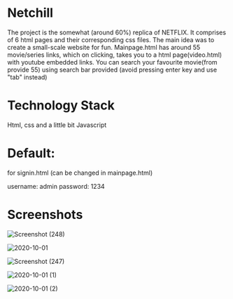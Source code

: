 # Netchill

The project is the somewhat (around 60%) replica of NETFLIX. It comprises of 6 html pages and their corresponding css files. The main idea was to create a small-scale website for fun. Mainpage.html has around 55 movie/series links, which on clicking, takes you to a html page(video.html) with youtube embedded links. You can search your favourite movie(from provide 55) using search bar provided (avoid pressing enter key and use "tab" instead)

# Technology Stack
Html, css and a little bit Javascript

# Default:

for signin.html (can be changed in mainpage.html)

username: admin
password: 1234

# Screenshots


![Screenshot (248)](https://user-images.githubusercontent.com/56402483/94815485-3469b080-0418-11eb-8202-934fe34f56b7.png)

![2020-10-01](https://user-images.githubusercontent.com/56402483/94815487-35024700-0418-11eb-93b5-6eb343888d70.png)

![Screenshot (247)](https://user-images.githubusercontent.com/56402483/94815482-33d11a00-0418-11eb-814e-06b497b36609.png)

![2020-10-01 (1)](https://user-images.githubusercontent.com/56402483/94815481-33388380-0418-11eb-911c-67f5b521ae80.png)

![2020-10-01 (2)](https://user-images.githubusercontent.com/56402483/94815468-316ec000-0418-11eb-95d7-dc4f82a28f9e.png)





